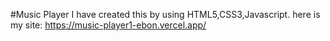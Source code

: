 #Music Player
I have created this by using HTML5,CSS3,Javascript.
here is my site: https://music-player1-ebon.vercel.app/
